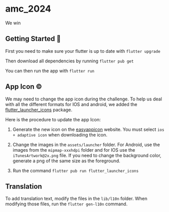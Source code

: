 # amc_2024

We win

## Getting Started 🚀

First you need to make sure your flutter is up to date with `flutter upgrade`

Then download all dependencies by running `flutter pub get`

You can then run the app with `flutter run`

## App Icon ©

We may need to change the app icon during the challenge. To help us deal with all the different formats for IOS and android, we added the [flutter_launcher_icons](https://pub.dev/packages/flutter_launcher_icons) package.

Here is the procedure to update the app Icon:

1) Generate the new icon on the [easyappicon](https://easyappicon.com/) website. You must select `ios + adaptive icon` when downloading the icon.

2) Change the images in the `assets/launcher` folder. For Android, use the images from the `mipmap-xxxhdpi` folder and for IOS use the `iTunesArtwork@2x.png` file. If you need to change the background color, generate a png of the same size as the foreground.

3) Run the command `flutter pub run flutter_launcher_icons`

## Translation

To add translation text, modify the files in the `lib/l10n` folder. When modifying those files, run the `flutter gen-l10n` command.
